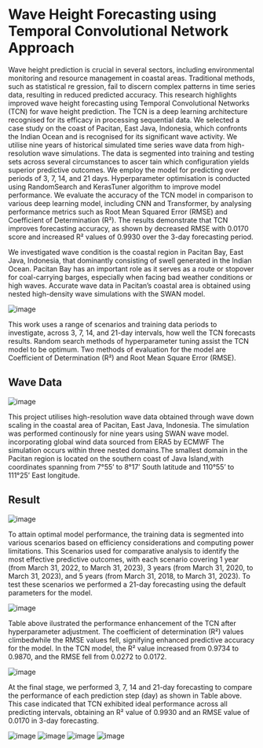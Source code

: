 # Wave Height Forecasting using Temporal Convolutional Network Approach
Wave height prediction is crucial in several sectors, including environmental monitoring and resource management in coastal areas. Traditional methods, such as statistical re gression, fail to discern complex patterns in time series data, resulting in reduced predicted accuracy. This research highlights improved wave height forecasting using Temporal Convolutional Networks (TCN) for wave height prediction. The TCN is a deep learning architecture recognised for its efficacy in processing sequential data. We selected a case study on the coast of Pacitan, East Java, Indonesia, which confronts the Indian Ocean and is recognised for its significant wave activity. We utilise nine years of historical simulated time series wave data from high-resolution wave simulations. The data is segmented into training and testing sets across several circumstances to ascer tain which configuration yields superior predictive outcomes. We employ the model for predicting over periods of 3, 7, 14, and 21 days. Hyperparameter optimisation is conducted using RandomSearch and KerasTuner algorithm to improve model performance. We evaluate the accuracy of the TCN model in comparison to various deep learning model, including CNN and Transformer, by analysing performance metrics such as Root Mean Squared Error (RMSE) and Coefficient of Determination (R²). The results demonstrate that TCN improves forecasting accuracy, as shown by decreased RMSE with 0.0170 score and increased R² values of 0.9930 over the 3-day forecasting period.

We investigated wave condition is the coastal region in Pacitan Bay, East Java, Indonesia, that dominantly consisting of swell generated in the Indian Ocean. Pacitan Bay has an important role as it serves as a route or stopover for coal-carrying barges, especially when facing bad weather conditions or high waves. Accurate wave data in Pacitan’s coastal area is obtained using nested high-density wave simulations with the SWAN model. 

![image](https://github.com/user-attachments/assets/7bb5ef83-a45b-4410-ad57-f6978817e993)

This work uses a range of scenarios and training data periods to investigate, across 3, 7, 14, and 21-day intervals, how well the TCN forecasts results. Random search methods of hyperparameter tuning assist the TCN model to be optimum. Two methods of evaluation for the model are Coefficient of Determination (R²) and Root Mean Square Error (RMSE).

## Wave Data

![image](https://github.com/user-attachments/assets/d7b473ed-a590-4e9a-a13c-43b9dd2e0b2b)


This project utilises high-resolution wave data obtained through wave down scaling in the coastal area of Pacitan, East Java, Indonesia. The simulation was performed continously for nine years using SWAN wave model. incorporating global wind data sourced from ERA5 by ECMWF The simulation occurs within three nested domains.The smallest domain in the Pacitan region is located on the southern coast of Java Island,with coordinates spanning from 7°55’ to 8°17’ South latitude and 110°55’ to 111°25’ East longitude.

## Result
![image](https://github.com/user-attachments/assets/7c4ecca0-6647-43f0-bb6a-a99fd70dcb21)

To attain optimal model performance, the training data is segmented into various scenarios based on efficiency considerations and computing power limitations. This Scenarios used for comparative analysis to identify the most effective predictive outcomes, with each scenario covering 1 year (from March 31, 2022, to March 31, 2023), 3 years (from March 31, 2020, to March 31, 2023), and 5 years (from March 31, 2018, to March 31, 2023). To test these scenarios we performed a 21-day forecasting using the default parameters for the model.

![image](https://github.com/user-attachments/assets/9b3dc9ed-8f85-4039-bdb2-62925c973ca0)

Table above ilustrated the performance enhancement of the TCN after hyperparameter adjustment. The coefficient of determination (R²) values climbedwhile the RMSE values fell, signifying enhanced predictive accuracy for the model. In the TCN model, the R² value increased from 0.9734 to 0.9870, and the RMSE fell from 0.0272 to 0.0172.

![image](https://github.com/user-attachments/assets/59543d9b-ffa1-40b6-b094-c570b8828010)

At the final stage, we performed 3, 7, 14 and 21-day forecasting to compare the performance of each prediction step (day) as shown in Table above. This case indicated that TCN exhibited ideal performance across all predicting intervals, obtaining an R² value of 0.9930 and an RMSE value of 0.0170 in 3-day forecasting.

![image](https://github.com/user-attachments/assets/f11af67c-2ff5-4f75-a7b7-e02a14960fac)
![image](https://github.com/user-attachments/assets/88ae8012-4a01-47bf-b59c-d5e926a7cc7c)
![image](https://github.com/user-attachments/assets/9fe6a3db-e7a5-4b6d-8ec2-060adf5996ae)
![image](https://github.com/user-attachments/assets/d9c2cf64-5e23-46ca-937a-1267fa384ea4)



